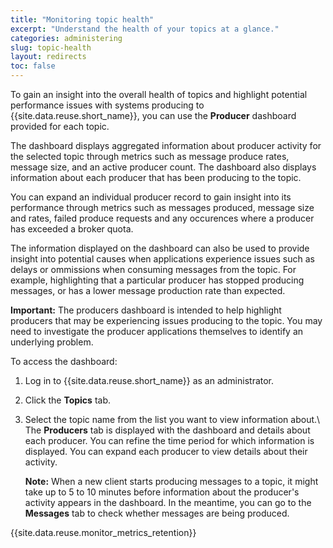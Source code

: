 ```yaml
---
title: "Monitoring topic health"
excerpt: "Understand the health of your topics at a glance."
categories: administering
slug: topic-health
layout: redirects
toc: false
---
```


To gain an insight into the overall health of topics and highlight potential performance issues with systems producing to {{site.data.reuse.short_name}}, you can use the **Producer** dashboard provided for each topic.

The dashboard displays aggregated information about producer activity for the selected topic through metrics such as message produce rates, message size, and an active producer count. The dashboard also displays information about each producer that has been producing to the topic.

You can expand an individual producer record to gain insight into its performance through metrics such as messages produced, message size and rates, failed produce requests and any occurences where a producer has exceeded a broker quota.

The information displayed on the dashboard can also be used to provide insight into potential causes when applications experience issues such as delays or ommissions when consuming messages from the topic. For example, highlighting that a particular producer has stopped producing messages, or has a lower message production rate than expected.

**Important:** The producers dashboard is intended to help highlight producers that may be experiencing issues producing to the topic. You may need to investigate the producer applications themselves to identify an underlying problem.

To access the dashboard:

1. Log in to {{site.data.reuse.short_name}} as an administrator.
2. Click the **Topics** tab.
3. Select the topic name from the list you want to view information about.\\
   The **Producers** tab is displayed with the dashboard and details about each producer. You can refine the time period for which information is displayed. You can expand each producer to view details about their activity.

   **Note:** When a new client starts producing messages to a topic, it might take up to 5 to 10 minutes before information about the producer's activity appears in the dashboard. In the meantime, you can go to the **Messages** tab to check whether messages are being produced.

{{site.data.reuse.monitor_metrics_retention}}
